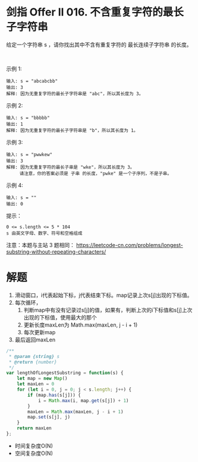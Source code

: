 # 剑指 Offer II 016. 不含重复字符的最长子字符串
给定一个字符串 s ，请你找出其中不含有重复字符的 最长连续子字符串 的长度。

 

示例 1:
```
输入: s = "abcabcbb"
输出: 3 
解释: 因为无重复字符的最长子字符串是 "abc"，所以其长度为 3。
```
示例 2:
```
输入: s = "bbbbb"
输出: 1
解释: 因为无重复字符的最长子字符串是 "b"，所以其长度为 1。
```
示例 3:
```
输入: s = "pwwkew"
输出: 3
解释: 因为无重复字符的最长子串是 "wke"，所以其长度为 3。
     请注意，你的答案必须是 子串 的长度，"pwke" 是一个子序列，不是子串。
```
示例 4:
```
输入: s = ""
输出: 0
```

提示：
```
0 <= s.length <= 5 * 104
s 由英文字母、数字、符号和空格组成
```

注意：本题与主站 3 题相同： https://leetcode-cn.com/problems/longest-substring-without-repeating-characters/

# 解题
1. 滑动窗口，i代表起始下标，j代表结束下标。map记录上次s[j]出现的下标值。
2. 每次循环，
   1. 判断map中有没有记录过s[j]的值，如果有，判断上次的i下标值和s[j]上次出现的下标值，使用最大的那个
   2. 更新长度maxLen为 Math.max(maxLen, j - i + 1)
   3. 每次更新map
3. 最后返回maxLen
```js
/**
 * @param {string} s
 * @return {number}
 */
var lengthOfLongestSubstring = function(s) {
    let map = new Map()
    let maxLen = 0
    for (let i = 0, j = 0; j < s.length; j++) {
        if (map.has(s[j])) {
            i = Math.max(i, map.get(s[j]) + 1)   
        }
        maxLen = Math.max(maxLen, j - i + 1)
        map.set(s[j], j)
    }
    return maxLen
};
```
- 时间复杂度O(N)
- 空间复杂度O(N)